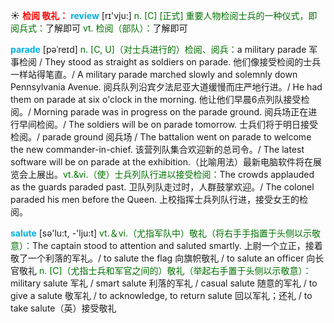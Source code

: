☀ <font color="red">**检阅 敬礼：**</font>
<font color="sky blue">**review**</font> [rɪ'vju:] 
<font color="rgb(227, 108, 9)">n. [C] [正式] 重要人物检阅士兵的一种仪式，即阅兵式：</font>了解即可 <font color="rgb(227, 108, 9)">vt. 检阅（部队）：</font>了解即可
           
<font color="sky blue">**parade**</font> [pəˈreɪd]
<font color="rgb(227, 108, 9)">n. [C, U]（对士兵进行的）检阅、阅兵：</font>a military parade 军事检阅 / They stood as straight as soldiers on parade. 他们像接受检阅的士兵一样站得笔直。/ A military parade marched slowly and solemnly down Pennsylvania Avenue. 阅兵队列沿宾夕法尼亚大道缓慢而庄严地行进。/ He had them on parade at six o'clock in the morning. 他让他们早晨6点列队接受检阅。/ Morning parade was in progress on the parade ground. 阅兵场正在进行早间检阅。/ The soldiers will be on parade tomorrow. 士兵们将于明日接受检阅。/ parade ground 阅兵场 / The battalion went on parade to welcome the new commander-in-chief. 该营列队集合欢迎新的总司令。/ The latest software will be on parade at the exhibition.（比喻用法）最新电脑软件将在展览会上展出。<font color="rgb(227, 108, 9)">vt.&vi.（使）士兵列队行进以接受检阅：</font>The crowds applauded as the guards paraded past. 卫队列队走过时，人群鼓掌欢迎。/ The colonel paraded his men before the Queen. 上校指挥士兵列队行进，接受女王的检阅。

<font color="sky blue">**salute**</font> [sə'lu:t, -'lju:t] 
<font color="rgb(227, 108, 9)">vt.＆vi.（尤指军队中）敬礼（将右手手指置于头侧以示敬意）：</font>The captain stood to attention and saluted smartly. 上尉一个立正，接着敬了一个利落的军礼。/ to salute the flag 向旗帜敬礼 / to salute an officer 向长官敬礼 <font color="rgb(227, 108, 9)">n. [C]（尤指士兵和军官之间的）敬礼（举起右手置于头侧以示敬意）：</font>military salute 军礼 / smart salute 利落的军礼 / casual salute 随意的军礼 / to give a salute 敬军礼 / to acknowledge, to return salute 回以军礼；还礼 / to take salute（英）接受敬礼


